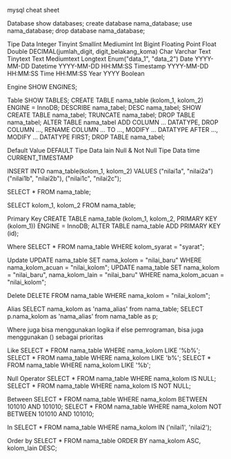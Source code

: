 mysql cheat sheet

Database
show databases;
create database nama_database;
use nama_database;
drop database nama_database;

Tipe Data
Integer
	Tinyint
	Smallint
	Mediumint
	Int
	Bigint
Floating Point
	Float
	Double
DECIMAL(jumlah_digit, digit_belakang_koma)
Char
Varchar
Text
	Tinytext
	Text
	Mediumtext
	Longtext
Enum("data_1", "data_2")
Date YYYY-MM-DD
Datetime YYYY-MM-DD HH:MM:SS
Timestamp YYYY-MM-DD HH:MM:SS
Time HH:MM:SS
Year YYYY
Boolean

Engine
SHOW ENGINES;

Table
SHOW TABLES;
CREATE TABLE nama_table (kolom_1, kolom_2) ENGINE = InnoDB;
DESCRIBE nama_tabel;
DESC nama_tabel;
SHOW CREATE TABLE nama_tabel;
TRUNCATE nama_tabel;
DROP TABLE nama_tabel;
ALTER TABLE nama_tabel ADD COLUMN ... DATATYPE, DROP COLUMN ..., RENAME COLUMN ... TO ..., MODIFY ... DATATYPE AFTER ..., MODIFY ... DATATYPE FIRST;
DROP TABLE nama_tabel;

Default Value
DEFAULT
Tipe Data lain
	Null & Not Null
Tipe Data time
	CURRENT_TIMESTAMP

INSERT INTO nama_table(kolom_1, kolom_2) VALUES ("nilai1a", "nilai2a") ("nilai1b", "nilai2b"), ("nilai1c", "nilai2c");

SELECT * FROM nama_table;

SELECT kolom_1, kolom_2 FROM nama_table;

Primary Key
CREATE TABLE nama_table (kolom_1, kolom_2, PRIMARY KEY (kolom_1)) ENGINE = InnoDB;
ALTER TABLE nama_table ADD PRIMARY KEY (id);

Where
SELECT * FROM nama_table WHERE kolom_syarat = "syarat";

Update
UPDATE nama_table SET nama_kolom = "nilai_baru" WHERE nama_kolom_acuan = "nilai_kolom";
UPDATE nama_table SET nama_kolom = "nilai_baru", nama_kolom_lain = "nilai_baru" WHERE nama_kolom_acuan = "nilai_kolom";

Delete
DELETE FROM nama_table WHERE nama_kolom = "nilai_kolom";

Alias
SELECT nama_kolom as 'nama_alias' from nama_table;
SELECT p.nama_kolom as 'nama_alias' from nama_table as p;

Where juga bisa menggunakan logika if else pemrograman, bisa juga menggunakan () sebagai prioritas

Like
SELECT * FROM nama_table WHERE nama_kolom LIKE '%b%';
SELECT * FROM nama_table WHERE nama_kolom LIKE 'b%';
SELECT * FROM nama_table WHERE nama_kolom LIKE '%b';

Null Operator
SELECT * FROM nama_table WHERE nama_kolom IS NULL;
SELECT * FROM nama_table WHERE nama_kolom IS NOT NULL;

Between
SELECT * FROM nama_table WHERE nama_kolom BETWEEN 101010 AND 101010;
SELECT * FROM nama_table WHERE nama_kolom NOT BETWEEN 101010 AND 101010;


In
SELECT * FROM nama_table WHERE nama_kolom IN ('nilai1', 'nilai2');

Order by
SELECT * FROM nama_table ORDER BY nama_kolom ASC, kolom_lain DESC;

